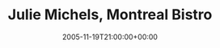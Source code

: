 ---
templateKey: event
guid: 0892d553-6eab-11ea-99c5-002590d1d1b0
date: 2005-11-19T21:00:00+00:00
eventTime: '9pm'
title: Julie Michels, Montreal Bistro
artist: Julie Michels
city: Toronto
venue: Montreal Bistro
group: Tim Shia
guests: Kevin Barrett, Brandi Disterheft
---